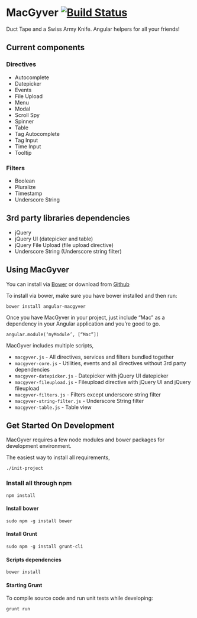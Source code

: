 # MacGyver [![Build Status](https://travis-ci.org/StartTheShift/MacGyver.png?branch=master)](https://travis-ci.org/StartTheShift/MacGyver)

Duct Tape and a Swiss Army Knife. Angular helpers for all your friends!

## Current components ##

### Directives ###
 - Autocomplete
 - Datepicker
 - Events
 - File Upload
 - Menu
 - Modal
 - Scroll Spy
 - Spinner
 - Table
 - Tag Autocomplete
 - Tag Input
 - Time Input
 - Tooltip

### Filters ###
 - Boolean
 - Pluralize
 - Timestamp
 - Underscore String

## 3rd party libraries dependencies ##
 - jQuery
 - jQuery UI (datepicker and table)
 - jQuery File Upload (file upload directive)
 - Underscore String (Underscore string filter)

## Using MacGyver ##
You can install via [Bower](http://www.bower.io) or download from [Github](https://github.com/StartTheShift/MacGyver/archive/master.zip)

To install via bower, make sure you have bower installed and then run:

    bower install angular-macgyver

Once you have MacGyver in your project, just include “Mac” as a dependency in your Angular application and you’re good to go.

    angular.module(‘myModule’, [“Mac”])

MacGyver includes multiple scripts,
- `macgyver.js` - All directives, services and filters bundled together
- `macgyver-core.js` - Utilities, events and all directives without 3rd party dependencies
- `macgyver-datepicker.js` - Datepicker with jQuery UI datepicker
- `macgyver-fileupload.js` - Fileupload directive with jQuery UI and jQuery fileupload
- `macgyver-filters.js` - Filters except underscore string filter
- `macgyver-string-filter.js` - Underscore String filter
- `macgyver-table.js` - Table view

## Get Started On Development ##
MacGyver requires a few node modules and bower packages for development environment.

The easiest way to install all requirements,

  `./init-project`

### Install all through npm ###

  `npm install`

#### Install bower ####

  `sudo npm -g install bower`

#### Install Grunt ####

  `sudo npm -g install grunt-cli`

#### Scripts dependencies

  `bower install`

#### Starting Grunt
To compile source code and run unit tests while developing:

    grunt run
